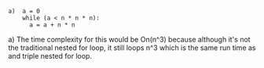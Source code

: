```
a)  a = 0
    while (a < n * n * n):
      a = a + n * n
```

a) The time complexity for this would be On(n^3) because although it's not the traditional
nested for loop, it still loops n^3 which is the same run time as and triple nested for loop.

 
